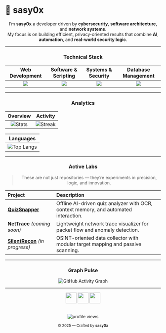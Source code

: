# 🍕 sasy0x

<p align="center">
  I’m <b>sasy0x</b> a developer driven by <b>cybersecurity</b>, <b>software architecture</b>, and <b>network systems</b>.<br>
  My focus is on building efficient, privacy-oriented results that combine <b>AI</b>, <b>automation</b>, and <b>real-world security logic</b>.<br>
</p>

---

<div align="center">

### Technical Stack

| Web Development | Software & Scripting | Systems & Security | Database Management |
| :--------------: | :-----------------: | :----------------: | :-----------------: |
| <img src="https://skillicons.dev/icons?i=html,css,js,bootstrap" /> | <img src="https://skillicons.dev/icons?i=python,cpp,java,lua" /> | <img src="https://skillicons.dev/icons?i=linux,bash,git,raspberrypi" /> | <img src="https://skillicons.dev/icons?i=mysql,sqlite,postgresql,mongodb" /> |

</div>


---

<div align="center">

### Analytics

| Overview | Activity |
| :-------: | :-------: |
| ![Stats](https://github-readme-stats.vercel.app/api?username=sasy0x&theme=tokyonight&show_icons=true&hide_border=true&count_private=true) | ![Streak](https://github-readme-streak-stats.herokuapp.com/?user=sasy0x&theme=tokyonight&hide_border=true) |

| Languages |
| :--------: |
| ![Top Langs](https://github-readme-stats.vercel.app/api/top-langs/?username=sasy0x&theme=tokyonight&layout=compact&hide_border=true) |

</div>

---

<div align="center">

### Active Labs

> These are not just repositories — they’re experiments in precision, logic, and innovation.

| Project | Description |
| :------ | :----------- |
| **[QuizSnapper](https://github.com/sasy0x/quiz_snapper)** | Offline AI-driven quiz analyzer with OCR, context memory, and automated interaction. |
| **[NetTrace](#)** *(coming soon)* | Lightweight network trace visualizer for packet flow and anomaly detection. |
| **[SilentRecon](#)** *(in progress)* | OSINT-oriented data collector with modular target mapping and passive scanning. |

</div>

---

<div align="center">

### Graph Pulse

![GitHub Activity Graph](https://github-readme-activity-graph.vercel.app/graph?username=sasy0x&theme=react-dark&hide_border=true&area=true)

</div>

---

<div align="center">

<a href="mailto:ssasy0x@gmail.com"><img src="https://skillicons.dev/icons?i=gmail" width="35" /></a>
<a href="https://instagram.com/xir.rence"><img src="https://skillicons.dev/icons?i=instagram" width="35" /></a>
<a href="https://discord.com/users/1342917685473706037"><img src="https://skillicons.dev/icons?i=discord" width="35" /></a>

<br>

<img src="https://komarev.com/ghpvc/?username=sasy0x&style=flat-square&color=0e75b6" alt="profile views"/>

<sub>© 2025 — Crafted by <b>sasy0x</b></sub>
</div>
